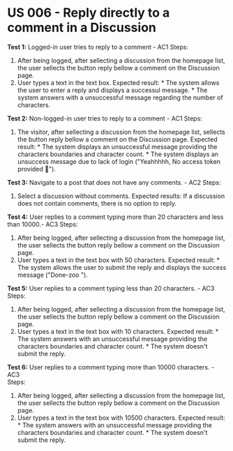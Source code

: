 # US 006 - Reply directly to a comment in a Discussion


**Test 1:** Logged-in user tries to reply to a comment - AC1
    Steps: 
1. After being logged, after sellecting a discussion from the homepage list, the user sellects the button reply bellow a comment on the Discussion page.
2. User types a text in the text box.
    Expected result: 
        * The system allows the user to enter a reply and displays a successul message.
        * The system answers with a unsuccessful message regarding the number of characters.

**Test 2:** Non-logged-in user tries to reply to a comment - AC1
    Steps:
1. The visitor, after sellecting a discussion from the homepage list, sellects the button reply bellow a comment on the Discussion page.
    Expected result:
        * The system displays an unsuccessful message providing the characters boundaries and character count.
        * The system displays an unsuccess message due to lack of login ("Yeahhhhh, No access token provided 🤠").

**Test 3:** Navigate to a post that does not have any comments. - AC2
    Steps: 
1. Select a discussion without comments.
    Expected results:
    If a discussion does not contain comments, there is no option to reply.

**Test 4:** User replies to a comment typing more than 20 characters and less than 10000.- AC3
    Steps:
1. After being logged, after sellecting a discussion from the homepage list, the user sellects the button reply bellow a comment on the Discussion page.
2. User types a text in the text box with 50 characters.
    Expected result:
        * The system allows the user to submit the reply and displays the success message ("Done-zoo ").

**Test 5:**	User replies to a comment typing less than 20 characters. - AC3	
    Steps:
1. After being logged, after sellecting a discussion from the homepage list, the user sellects the button reply bellow a comment on the Discussion page.
2. User types a text in the text box with 10 characters.
    Expected result:
        *  The system answers with an unsuccessful message providing the characters boundaries and character count.
        * The system doesn't submit the reply.

**Test 6:**	User replies to a comment typing more than 10000 characters. - AC3	
    Steps:
1. After being logged, after sellecting a discussion from the homepage list, the user sellects the button reply bellow a comment on the Discussion page.
2. User types a text in the text box with 10500 characters.
    Expected result:
        * The system answers with an unsuccessful message providing the characters boundaries and character count.
        * The system doesn't submit the reply.











